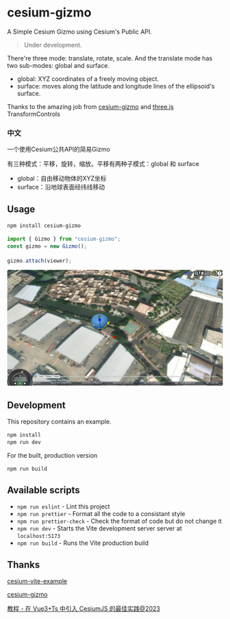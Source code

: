 # cesium-gizmo

A Simple Cesium Gizmo using Cesium's Public API.

> Under development.

There're three mode: translate, rotate, scale. And the translate mode has two sub-modes: global and surface.

- global: XYZ coordinates of a freely moving object.
- surface: moves along the latitude and longitude lines of the ellipsoid's surface.

Thanks to the amazing job from [cesium-gizmo](https://www.github.com/zhwy/cesium-gizmo) and [three.js](https://github.com/mrdoob/three.js) TransformControls

### 中文

一个使用Cesium公共API的简易Gizmo

有三种模式：平移，旋转，缩放。平移有两种子模式：global 和 surface

- global：自由移动物体的XYZ坐标
- surface：沿地球表面经纬线移动

## Usage

```sh
npm install cesium-gizmo
```

```javascript
import { Gizmo } from "cesium-gizmo";
const gizmo = new Gizmo();

gizmo.attach(viewer);
```

![Translate Gizmo](assets/translate.jpg)

## Development

This repository contains an example.

```sh
npm install
npm run dev
```

For the built, production version

```sh
npm run build
```

## Available scripts

- `npm run eslint` - Lint this project
- `npm run prettier` - Format all the code to a consistant style
- `npm run prettier-check` - Check the format of code but do not change it
- `npm run dev` - Starts the Vite development server server at `localhost:5173`
- `npm run build` - Runs the Vite production build

## Thanks

[cesium-vite-example](https://github.com/CesiumGS/cesium-vite-example)

[cesium-gizmo](https://www.github.com/zhwy/cesium-gizmo)

[教程 - 在 Vue3+Ts 中引入 CesiumJS 的最佳实践@2023](https://juejin.cn/post/7219674355491340348)

